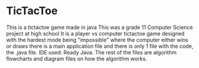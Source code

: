 # TicTacToe
This is a tictactoe game made in java
This was a grade 11 Computer Science project at high school
It is a player vs computer tictactoe game designed with the hardest mode being "impossible" where the computer either wins or draws
there is a main application file and there is only 1 file with the code, the  .java file. IDE used: Ready Java. The rest of the 
files are algorithm flowcharts and diagram files on how the algorithm works.
